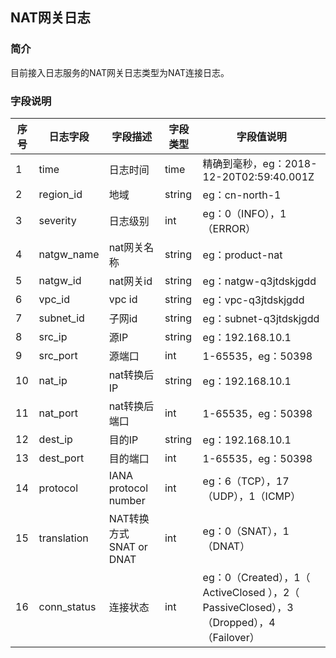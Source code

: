 ## NAT网关日志
### 简介
目前接入日志服务的NAT网关日志类型为NAT连接日志。

### 字段说明

| 序号 | 日志字段    | 字段描述                | 字段类型 | 字段值说明                                                   |
| ---- | ----------- | ----------------------- | -------- | ------------------------------------------------------------ |
| 1    | time        | 日志时间                | time     | 精确到毫秒，eg：2018-12-20T02:59:40.001Z                     |
| 2    | region_id   | 地域                    | string   | eg：cn-north-1                                               |
| 3    | severity    | 日志级别                | int      | eg：0（INFO），1（ERROR）                                    |
| 4    | natgw_name  | nat网关名称             | string   | eg：product-nat                                              |
| 5    | natgw_id    | nat网关id               | string   | eg：natgw-q3jtdskjgdd                                        |
| 6    | vpc_id      | vpc id                  | string   | eg：vpc-q3jtdskjgdd                                          |
| 7    | subnet_id   | 子网id                  | string   | eg：subnet-q3jtdskjgdd                                       |
| 8    | src_ip      | 源IP                    | string   | eg：192.168.10.1                                             |
| 9    | src_port    | 源端口                  | int      | 1-65535，eg：50398                                           |
| 10   | nat_ip      | nat转换后IP             | string   | eg：192.168.10.1                                             |
| 11   | nat_port    | nat转换后端口           | int      | 1-65535，eg：50398                                           |
| 12   | dest_ip     | 目的IP                  | string   | eg：192.168.10.1                                             |
| 13   | dest_port   | 目的端口                | int      | 1-65535，eg：50398                                           |
| 14   | protocol    | IANA protocol number    | int      | eg：6（TCP），17（UDP），1（ICMP）                           |
| 15   | translation | NAT转换方式SNAT or DNAT | int      | eg：0（SNAT），1（DNAT）                                     |
| 16   | conn_status | 连接状态                | int      | eg：0（Created），1（ ActiveClosed ），2（ PassiveClosed），3（Dropped），4（Failover） |
